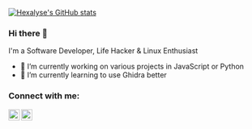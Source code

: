<!-- List Of Websites-->
[twitter]: https://www.twitter.com/hexalyse
[github]: https://www.github.com/hexalyse

[![Hexalyse's GitHub stats](https://github-readme-stats.vercel.app/api?username=hexalyse&theme=onedark&show_icons=true)](https://github.com/anuraghazra/github-readme-stats)


### Hi there 👋

I'm a Software Developer, Life Hacker & Linux Enthusiast

- 🔭 I’m currently working on various projects in JavaScript or Python
- 🌱 I’m currently learning to use Ghidra better

### Connect with me:

[<img align="left" alt="hexalyse | Twitter" width="22px" src="https://image.flaticon.com/icons/svg/733/733579.svg" />][twitter]
[<img align="left" alt="hexalyse | Github" width="22px" src="https://image.flaticon.com/icons/svg/733/733553.svg" />][github]
